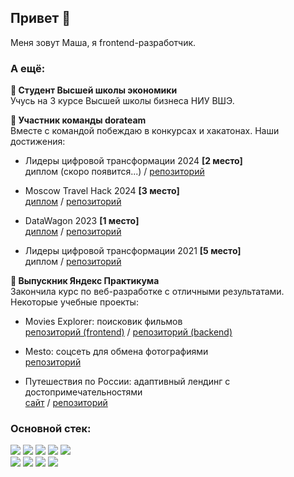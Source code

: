 ## Привет :wave:

Меня зовут Маша, я frontend-разработчик.

### А ещё:

**🦖 Студент Высшей школы экономики**</br>
Учусь на 3 курсе Высшей школы бизнеса НИУ ВШЭ.

**🦖 Участник команды dorateam**</br>
Вместе с командой побеждаю в конкурсах и хакатонах. Наши достижения:

- Лидеры цифровой трансформации 2024 **[2 место]**</br>
  диплом (скоро появится...) / [репозиторий](https://github.com/naborbukovok/moscow-hack-2024)</br>

- Moscow Travel Hack 2024 **[3 место]**</br>
  [диплом](https://github.com/naborbukovok/naborbukovok/blob/main/moscow-travel-hack-2024-diploma.pdf) / [репозиторий](https://github.com/naborbukovok/travel-hack-2024)</br>

- DataWagon 2023 **[1 место]**</br>
  [диплом](https://github.com/naborbukovok/naborbukovok/blob/main/data-wagon-2023-diploma.pdf) / [репозиторий](https://github.com/naborbukovok/data-wagon-2023)</br>

- Лидеры цифровой трансформации 2021 **[5 место]**</br>
  диплом / [репозиторий](https://github.com/naborbukovok/geo-hack-2021)</br>

**🦖 Выпускник Яндекс Практикума**</br>
Закончила курс по веб-разработке с отличными результатами. Некоторые учебные проекты:</br>
- Movies Explorer: поисковик фильмов</br>
  [репозиторий (frontend)](https://github.com/naborbukovok/movies-explorer-frontend) / [репозиторий (backend)](https://github.com/naborbukovok/movies-explorer-api)

- Mesto: соцсеть для обмена фотографиями</br>
  [репозиторий](https://github.com/naborbukovok/movies-explorer-frontend)

- Путешествия по России: адаптивный лендинг с достопримечательностями</br>
  [сайт](https://naborbukovok.github.io/russian-travel/) / [репозиторий](https://github.com/naborbukovok/russian-travel)

### Основной стек:

<img src="https://img.shields.io/badge/JavaScript-F7DF1E?style=for-the-badge&logo=javascript&logoColor=white"/> <img src="https://img.shields.io/badge/HTML-E34F26?style=for-the-badge&logo=html5&logoColor=white"/> <img src="https://img.shields.io/badge/CSS-1572B6?style=for-the-badge&logo=css3&logoColor=white"/> <img src="https://img.shields.io/badge/React-61DAFB?style=for-the-badge&logo=react&logoColor=white"/> <img src="https://img.shields.io/badge/Vue-4FC08D?style=for-the-badge&logo=vuedotjs&logoColor=white"/></br>
<img src="https://img.shields.io/badge/Node.js-339933?style=for-the-badge&logo=nodedotjs&logoColor=white"/> <img src="https://img.shields.io/badge/PostgreSQL-4169E1?style=for-the-badge&logo=postgresql&logoColor=white"/> <img src="https://img.shields.io/badge/Git-F05032?style=for-the-badge&logo=git&logoColor=white"/> <img src="https://img.shields.io/badge/Figma-F24E1E?style=for-the-badge&logo=figma&logoColor=white"/>
